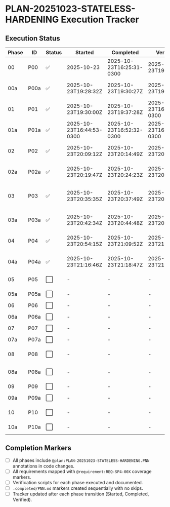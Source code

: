 # PLAN-20251023-STATELESS-HARDENING Execution Tracker

## Execution Status

| Phase | ID | Status | Started | Completed | Verified | Notes |
|-------|-----|--------|---------|-----------|----------|-------|
| 00 | P00 | ✅ | 2025-10-23 | 2025-10-23T16:25:31-0300 | 2025-10-23T19:30:27Z | Overview finalized; see .completed/P00.md |
| 00a | P00a | ✅ | 2025-10-23T19:28:32Z | 2025-10-23T19:30:27Z | 2025-10-23T19:30:27Z | Overview verification complete |
| 01 | P01 | ✅ | 2025-10-23T19:30:00Z | 2025-10-23T19:37:28Z | 2025-10-23T16:52:32-0300 | Analysis artifacts expanded; see .completed/P01.md |
| 01a | P01a | ✅ | 2025-10-23T16:44:53-0300 | 2025-10-23T16:52:32-0300 | 2025-10-23T16:52:32-0300 | Analysis verification complete |
| 02 | P02 | ✅ | 2025-10-23T20:09:12Z | 2025-10-23T20:14:49Z | 2025-10-23T20:24:23Z | Pseudocode remediation delivered |
| 02a | P02a | ✅ | 2025-10-23T20:19:47Z | 2025-10-23T20:24:23Z | 2025-10-23T20:24:23Z | Pseudocode verification complete |
| 03 | P03 | ✅ | 2025-10-23T20:35:35Z | 2025-10-23T20:37:49Z | 2025-10-23T20:44:48Z | Stub scaffolding added; lint/typecheck/build recorded |
| 03a | P03a | ✅ | 2025-10-23T20:42:34Z | 2025-10-23T20:44:48Z | 2025-10-23T20:44:48Z | Stub verification logged (CLI flag follow-up needed) |
| 04 | P04 | ✅ | 2025-10-23T20:54:15Z | 2025-10-23T21:09:52Z | 2025-10-23T21:18:47Z | Runtime guard TDD red cases captured (Vitest flag gap) |
| 04a | P04a | ✅ | 2025-10-23T21:16:46Z | 2025-10-23T21:18:47Z | 2025-10-23T21:18:47Z | Verification logged; command blocked by `--filter` |
| 05 | P05 | ⬜ | - | - | - | Base provider implementation |
| 05a | P05a | ⬜ | - | - | - | Implementation verification |
| 06 | P06 | ⬜ | - | - | - | Integration stub |
| 06a | P06a | ⬜ | - | - | - | Integration stub verification |
| 07 | P07 | ⬜ | - | - | - | Integration TDD |
| 07a | P07a | ⬜ | - | - | - | Integration TDD verification |
| 08 | P08 | ⬜ | - | - | - | Integration implementation |
| 08a | P08a | ⬜ | - | - | - | Integration implementation verification |
| 09 | P09 | ⬜ | - | - | - | Migration cleanup |
| 09a | P09a | ⬜ | - | - | - | Migration verification |
| 10 | P10 | ⬜ | - | - | - | Deprecation communication |
| 10a | P10a | ⬜ | - | - | - | Deprecation verification |

## Completion Markers

- [ ] All phases include `@plan:PLAN-20251023-STATELESS-HARDENING.PNN` annotations in code changes.
- [ ] All requirements mapped with `@requirement:REQ-SP4-00X` coverage markers.
- [ ] Verification scripts for each phase executed and documented.
- [ ] `.completed/PNN.md` markers created sequentially with no skips.
- [ ] Tracker updated after each phase transition (Started, Completed, Verified).

